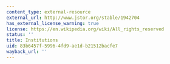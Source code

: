```yaml
---
content_type: external-resource
external_url: http://www.jstor.org/stable/1942704
has_external_license_warning: true
license: https://en.wikipedia.org/wiki/All_rights_reserved
status: ''
title: Institutions
uid: 83b6457f-5996-4fd9-ae1d-b21512bacfe7
wayback_url: ''
---
```


